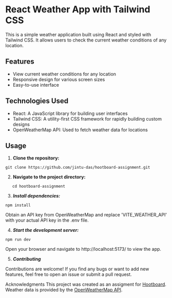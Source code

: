 
# React Weather App with Tailwind CSS

This is a simple weather application built using React and styled with Tailwind CSS. It allows users to check the current weather conditions of any location.

## Features

- View current weather conditions for any location
- Responsive design for various screen sizes
- Easy-to-use interface

## Technologies Used

- React: A JavaScript library for building user interfaces
- Tailwind CSS: A utility-first CSS framework for rapidly building custom designs
- OpenWeatherMap API: Used to fetch weather data for locations

## Usage

1. **Clone the repository:**


```
git clone https://github.com/jintu-das/hootboard-assignment.git
```


2. **Navigate to the project directory:**
```
   cd hootboard-assignment
```


3. ***Install dependencies:***
```
npm install
```
Obtain an API key from OpenWeatherMap and replace 'VITE_WEATHER_API' with your actual API key in the .env file.

4. ***Start the development server:***

```
npm run dev
```

Open your browser and navigate to http://localhost:5173/ to view the app.

5. ***Contributing***

Contributions are welcome! If you find any bugs or want to add new features, feel free to open an issue or submit a pull request.


Acknowledgments
This project was created as an assigment  for [Hootboard](https://www.hootboard.com/).
Weather data is provided by the [OpenWeatherMap API](https://openweathermap.org/).
